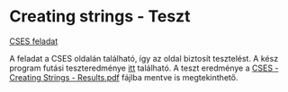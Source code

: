 # Creating strings - Teszt
[CSES feladat](https://cses.fi/problemset/task/1622/)

A feladat a CSES oldalán található,  így az oldal biztosít tesztelést. A kész program futási teszteredménye [itt](https://cses.fi/problemset/result/10588286/) található. 
A teszt eredménye a [CSES - Creating Strings - Results.pdf](https://github.com/tonyk79/SZTE-PrgAlgoTan/blob/main/Kereses-Rendezes-Moho/CSES%20-%20Creating%20Strings%20-%20Results.pdf) fájlba mentve is megtekinthető. 
